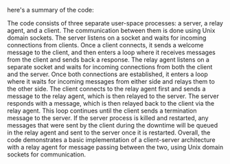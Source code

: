 here's a summary of the code:

The code consists of three separate user-space processes: a server, a relay agent, and a client. The communication between them is done using Unix domain sockets.
The server listens on a socket and waits for incoming connections from clients. Once a client connects, it sends a welcome message to the client, and then enters a loop where it receives messages from the client and sends back a response.
The relay agent listens on a separate socket and waits for incoming connections from both the client and the server. Once both connections are established, it enters a loop where it waits for incoming messages from either side and relays them to the other side.
The client connects to the relay agent first and sends a message to the relay agent, which is then relayed to the server. The server responds with a message, which is then relayed back to the client via the relay agent. This loop continues until the client sends a termination message to the server.
If the server process is killed and restarted, any messages that were sent by the client during the downtime will be queued in the relay agent and sent to the server once it is restarted.
Overall, the code demonstrates a basic implementation of a client-server architecture with a relay agent for message passing between the two, using Unix domain sockets for communication.
